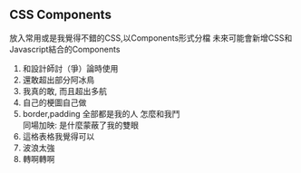 ## CSS Components
放入常用或是我覺得不錯的CSS,以Components形式分檔 未來可能會新增CSS和Javascript結合的Components

1. 和設計師討（爭）論時使用   
2. 還敢超出部分阿冰鳥
3. 我真的敢, 而且超出多航
4. 自己的梗圖自己做
5. border,padding 全部都是我的人 怎麼和我鬥   
   同場加映: 是什麼蒙蔽了我的雙眼   
6. 這格表格我覺得可以   
7. 波浪太強   
8. 轉啊轉啊   

